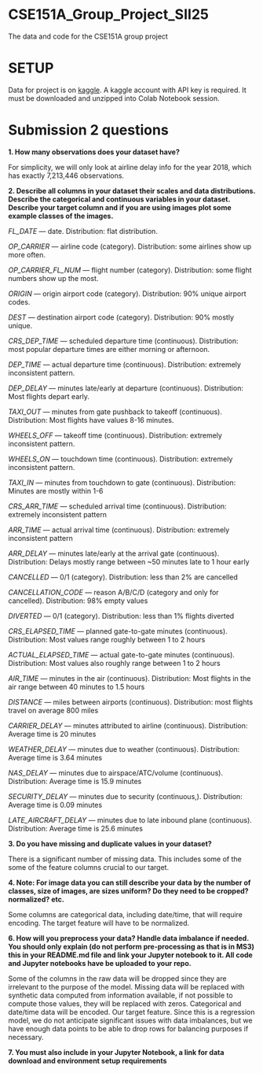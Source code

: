 # CSE151A_Group_Project_SII25
The data and code for the CSE151A group project

# SETUP

Data for project is on [kaggle](https://www.kaggle.com/datasets/sherrytp/airline-delay-analysis). A kaggle account with API key is required. It must be downloaded and unzipped into Colab Notebook session.


# Submission 2 questions
**1. How many observations does your dataset have?**

 For simplicity, we will only look at airline delay info for the year 2018, which has exactly 7,213,446 observations.
 
**2. Describe all columns in your dataset their scales and data distributions. Describe the categorical and continuous variables in your dataset. Describe your target column and if you are using images plot some example classes of the images.**

 _FL_DATE_ — date. Distribution: flat distribution.

_OP_CARRIER_ — airline code (category). Distribution: some airlines show up more often.

_OP_CARRIER_FL_NUM_ — flight number (category). Distribution: some flight numbers show up the most.

_ORIGIN_ — origin airport code (category). Distribution: 90% unique airport codes.

_DEST_ — destination airport code (category). Distribution: 90% mostly unique.

_CRS_DEP_TIME_ — scheduled departure time (continuous). Distribution: most popular departure times are either morning or afternoon.

_DEP_TIME_ — actual departure time (continuous). Distribution: extremely inconsistent pattern.

_DEP_DELAY_ — minutes late/early at departure (continuous). Distribution: Most flights depart early.

_TAXI_OUT_ — minutes from gate pushback to takeoff (continuous). Distribution: Most flights have values 8-16 minutes.

_WHEELS_OFF_ — takeoff time (continuous). Distribution: extremely inconsistent pattern.

_WHEELS_ON_ — touchdown time (continuous). Distribution: extremely inconsistent pattern.

_TAXI_IN_ — minutes from touchdown to gate (continuous). Distribution: Minutes are mostly within 1-6

_CRS_ARR_TIME_ — scheduled arrival time (continuous). Distribution: extremely inconsistent pattern

_ARR_TIME_ — actual arrival time (continuous). Distribution: extremely inconsistent pattern

_ARR_DELAY_ — minutes late/early at the arrival gate (continuous). Distribution: Delays mostly range between ~50 minutes late to 1 hour early

_CANCELLED_ — 0/1 (category). Distribution: less than 2% are cancelled

_CANCELLATION_CODE_ — reason A/B/C/D (category and only for cancelled). Distribution: 98% empty values

_DIVERTED_ — 0/1 (category). Distribution: less than 1% flights diverted

_CRS_ELAPSED_TIME_ — planned gate-to-gate minutes (continuous). Distribution: Most values range roughly between 1 to 2 hours

_ACTUAL_ELAPSED_TIME_ — actual gate-to-gate minutes (continuous). Distribution: Most values also roughly range between 1 to 2 hours

_AIR_TIME_ — minutes in the air (continuous). Distribution: Most flights in the air range between 40 minutes to 1.5 hours

_DISTANCE_ — miles between airports (continuous). Distribution: most flights travel on average 800 miles

_CARRIER_DELAY_ — minutes attributed to airline (continuous). Distribution: Average time is 20 minutes

_WEATHER_DELAY_ — minutes due to weather (continuous). Distribution: Average time is 3.64 minutes

_NAS_DELAY_ — minutes due to airspace/ATC/volume (continuous). Distribution: Average time is 15.9 minutes

_SECURITY_DELAY_ — minutes due to security (continuous,). Distribution: Average time is 0.09 minutes

_LATE_AIRCRAFT_DELAY_ — minutes due to late inbound plane (continuous). Distribution: Average time is 25.6 minutes

**3. Do you have missing and duplicate values in your dataset?**

 There is a significant number of missing data. This includes some of the some of the feature columns crucial to our target.

**4. Note: For image data you can still describe your data by the number of classes, size of images, are sizes uniform? Do they need to be cropped? normalized? etc.**

Some columns are categorical data, including date/time, that will require encoding. The target feature will have to be normalized.

**6. How will you preprocess your data? Handle data imbalance if needed. You should only explain (do not perform pre-processing as that is in MS3) this in your README.md file and link your Jupyter notebook to it. All code and  Jupyter notebooks have be uploaded to your repo.**

Some of the columns in the raw data will be dropped since they are irrelevant to the purpose of the model.
Missing data will be replaced with synthetic data computed from information available, if not possible to compute those values, they will be replaced with zeros. Categorical and date/time data will be encoded. Our target feature. Since this is a regression model, we do not anticipate significant issues with data imbalances, but we have enough data points to be able to drop rows for balancing purposes if necessary.

**7. You must also include in your Jupyter Notebook, a link for data download and environment setup requirements**

